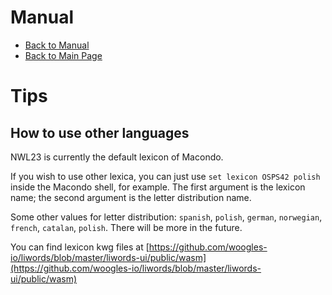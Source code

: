 # Manual

- [Back to Manual](/macondo/manual)
- [Back to Main Page](/macondo)

# Tips

## How to use other languages

NWL23 is currently the default lexicon of Macondo.

If you wish to use other lexica, you can just use `set lexicon OSPS42 polish` inside the Macondo shell, for example. The first argument is the lexicon name; the second argument is the letter distribution name.

Some other values for letter distribution: `spanish`, `polish`, `german`, `norwegian`, `french`, `catalan`, `polish`. There will be more in the future.

You can find lexicon kwg files at [https://github.com/woogles-io/liwords/blob/master/liwords-ui/public/wasm](https://github.com/woogles-io/liwords/blob/master/liwords-ui/public/wasm)